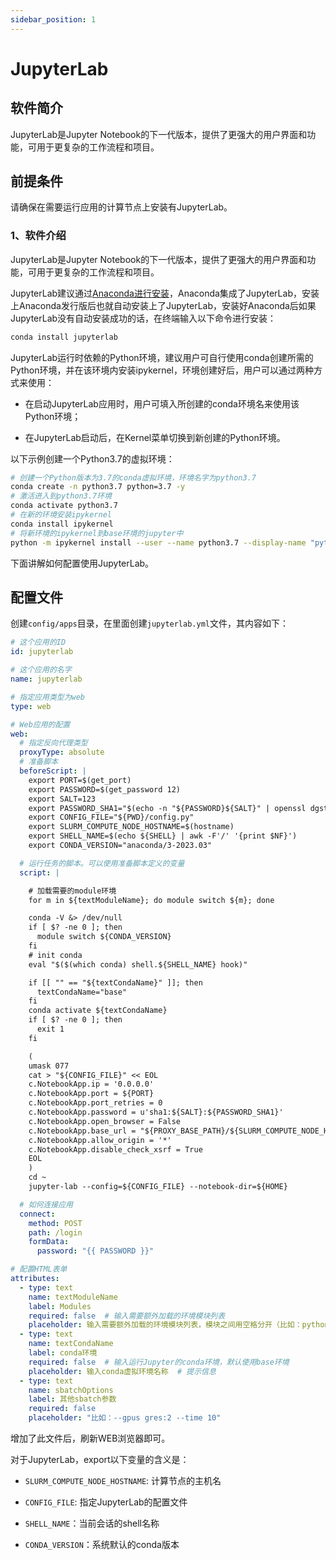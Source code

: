 ```yaml
---
sidebar_position: 1
---
```


# JupyterLab

## 软件简介

JupyterLab是Jupyter Notebook的下一代版本，提供了更强大的用户界面和功能，可用于更复杂的工作流程和项目。

## 前提条件

请确保在需要运行应用的计算节点上安装有JupyterLab。

### 1、软件介绍

JupyterLab是Jupyter Notebook的下一代版本，提供了更强大的用户界面和功能，可用于更复杂的工作流程和项目。

JupyterLab建议通过[Anaconda进行安装](../jupyter/index.md)，Anaconda集成了JupyterLab，安装上Anaconda发行版后也就自动安装上了JupyterLab，安装好Anaconda后如果JupyterLab没有自动安装成功的话，在终端输入以下命令进行安装：

```bash
conda install jupyterlab
```

JupyterLab运行时依赖的Python环境，建议用户可自行使用conda创建所需的Python环境，并在该环境内安装ipykernel，环境创建好后，用户可以通过两种方式来使用：

- 在启动JupyterLab应用时，用户可填入所创建的conda环境名来使用该Python环境；

- 在JupyterLab启动后，在Kernel菜单切换到新创建的Python环境。

以下示例创建一个Python3.7的虚拟环境：

```bash
# 创建一个Python版本为3.7的conda虚拟环境，环境名字为python3.7
conda create -n python3.7 python=3.7 -y
# 激活进入到python3.7环境
conda activate python3.7
# 在新的环境安装ipykernel
conda install ipykernel
# 将新环境的ipykernel到base环境的jupyter中
python -m ipykernel install --user --name python3.7 --display-name "python3.7"
```

下面讲解如何配置使用JupyterLab。

## 配置文件

创建`config/apps`目录，在里面创建`jupyterlab.yml`文件，其内容如下：

```yaml title="config/apps/jupyterlab.yml"
# 这个应用的ID
id: jupyterlab

# 这个应用的名字
name: jupyterlab

# 指定应用类型为web
type: web

# Web应用的配置
web:
  # 指定反向代理类型
  proxyType: absolute
  # 准备脚本
  beforeScript: |
    export PORT=$(get_port)
    export PASSWORD=$(get_password 12)
    export SALT=123
    export PASSWORD_SHA1="$(echo -n "${PASSWORD}${SALT}" | openssl dgst -sha1 | awk '{print $NF}')"
    export CONFIG_FILE="${PWD}/config.py"
    export SLURM_COMPUTE_NODE_HOSTNAME=$(hostname)
    export SHELL_NAME=$(echo ${SHELL} | awk -F'/' '{print $NF}')
    export CONDA_VERSION="anaconda/3-2023.03"

  # 运行任务的脚本。可以使用准备脚本定义的变量
  script: |

    # 加载需要的module环境
    for m in ${textModuleName}; do module switch ${m}; done

    conda -V &> /dev/null
    if [ $? -ne 0 ]; then
      module switch ${CONDA_VERSION}
    fi
    # init conda
    eval "$($(which conda) shell.${SHELL_NAME} hook)"

    if [[ "" == "${textCondaName}" ]]; then
      textCondaName="base"
    fi
    conda activate ${textCondaName}
    if [ $? -ne 0 ]; then
      exit 1
    fi

    (
    umask 077
    cat > "${CONFIG_FILE}" << EOL
    c.NotebookApp.ip = '0.0.0.0'
    c.NotebookApp.port = ${PORT}
    c.NotebookApp.port_retries = 0
    c.NotebookApp.password = u'sha1:${SALT}:${PASSWORD_SHA1}'
    c.NotebookApp.open_browser = False
    c.NotebookApp.base_url = "${PROXY_BASE_PATH}/${SLURM_COMPUTE_NODE_HOSTNAME}/${PORT}/"
    c.NotebookApp.allow_origin = '*'
    c.NotebookApp.disable_check_xsrf = True
    EOL
    )
    cd ~
    jupyter-lab --config=${CONFIG_FILE} --notebook-dir=${HOME}

  # 如何连接应用
  connect:
    method: POST
    path: /login
    formData:
      password: "{{ PASSWORD }}"

# 配置HTML表单
attributes:
  - type: text
    name: textModuleName
    label: Modules
    required: false  # 输入需要额外加载的环境模块列表
    placeholder: 输入需要额外加载的环境模块列表，模块之间用空格分开（比如：python/2.7.5 code-server/4.9.1）  # 提示信息
  - type: text
    name: textCondaName
    label: conda环境
    required: false  # 输入运行Jupyter的conda环境，默认使用base环境
    placeholder: 输入conda虚拟环境名称  # 提示信息
  - type: text
    name: sbatchOptions
    label: 其他sbatch参数
    required: false
    placeholder: "比如：--gpus gres:2 --time 10"
```

增加了此文件后，刷新WEB浏览器即可。

对于JupyterLab，export以下变量的含义是：

- `SLURM_COMPUTE_NODE_HOSTNAME`: 计算节点的主机名

- `CONFIG_FILE`: 指定JupyterLab的配置文件

- `SHELL_NAME`：当前会话的shell名称

- `CONDA_VERSION`：系统默认的conda版本
